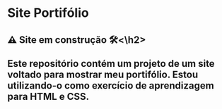 <h1>Site Portifólio</h1>
<h2>⚠️ Site em construção 🛠️<\h2><br>
<p>Este repositório contém um projeto de um site voltado para mostrar meu portifólio. Estou utilizando-o como exercício de aprendizagem para HTML e CSS.</p>
